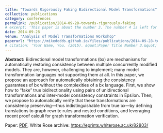 ```yaml
---
title: "Towards Rigorously Faking Bidirectional Model Transformations"
collection: publications
category: conferences
permalink: /publication/2014-09-28-towards-rigorously-faking
# excerpt: 'This paper is about the number 3. The number 4 is left for future work.'
date: 2014-09-28
venue: "Analysis of Model Transformations Workshop"
paperurl: "https://mikedodds.github.io/files/publications/2014-09-28-towards-rigorously-faking.pdf"
# citation: 'Your Name, You. (2015). &quot;Paper Title Number 3.&quot; <i>Journal 1</i>. 1(3).'
---
```


**Abstract:** Bidirectional model transformations (bx) are mechanisms for automatically restoring consistency between multiple concurrently modified models. They are, however, challenging to implement; many model transformation languages not supporting them at all. In this paper, we propose an approach for automatically obtaining the consistency guarantees of bx without the complexities of a bx language. First, we show how to “fake” true bidirectionality using pairs of unidirectional transformations and inter-model consistency constraints in Epsilon. Then, we propose to automatically verify that these transformations are consistency preserving—thus indistinguishable from true bx—by defining translations to graph rewrite rules and nested conditions, and leveraging recent proof calculi for graph transformation verification.

Paper: [PDF](https://mikedodds.github.io/files/publications/2014-09-28-towards-rigorously-faking.pdf), White Rose archive: <https://eprints.whiterose.ac.uk/82803/>